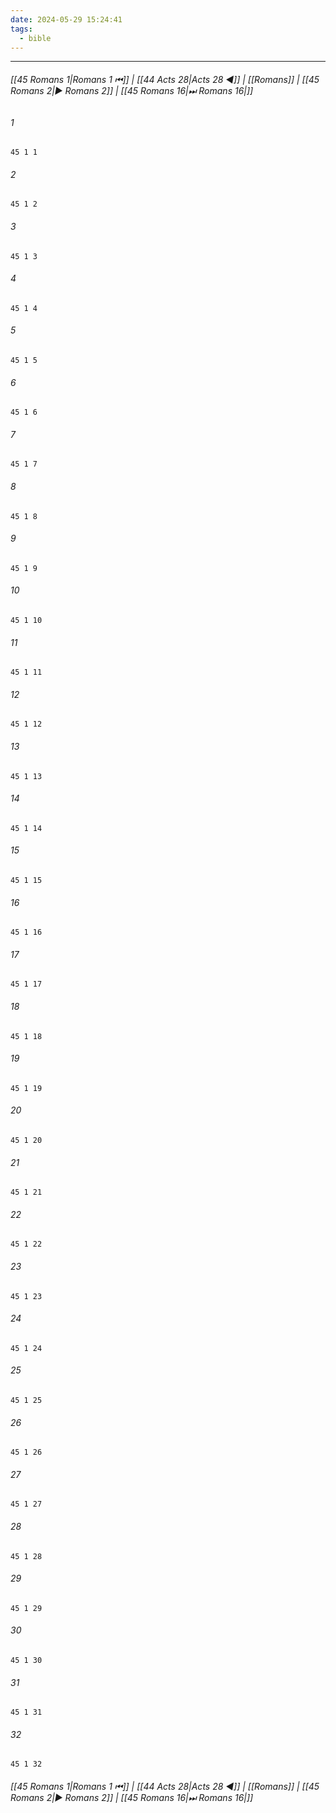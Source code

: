 ```yaml
---
date: 2024-05-29 15:24:41
tags:
  - bible
---
```

___

###### [[45 Romans 1|Romans 1 ⏮]] | [[44 Acts 28|Acts 28 ◀]] | [[Romans]] | [[45 Romans 2|▶ Romans 2]] | [[45 Romans 16|⏭ Romans 16|]]

###### 1
``` verse
45 1 1 
```
###### 2
``` verse
45 1 2 
```
###### 3
``` verse
45 1 3 
```
###### 4
``` verse
45 1 4 
```
###### 5
``` verse
45 1 5 
```
###### 6
``` verse
45 1 6 
```
###### 7
``` verse
45 1 7 
```
###### 8
``` verse
45 1 8 
```
###### 9
``` verse
45 1 9 
```
###### 10
``` verse
45 1 10 
```
###### 11
``` verse
45 1 11 
```
###### 12
``` verse
45 1 12 
```
###### 13
``` verse
45 1 13 
```
###### 14
``` verse
45 1 14 
```
###### 15
``` verse
45 1 15 
```
###### 16
``` verse
45 1 16 
```
###### 17
``` verse
45 1 17 
```
###### 18
``` verse
45 1 18 
```
###### 19
``` verse
45 1 19 
```
###### 20
``` verse
45 1 20 
```
###### 21
``` verse
45 1 21 
```
###### 22
``` verse
45 1 22 
```
###### 23
``` verse
45 1 23 
```
###### 24
``` verse
45 1 24 
```
###### 25
``` verse
45 1 25 
```
###### 26
``` verse
45 1 26 
```
###### 27
``` verse
45 1 27 
```
###### 28
``` verse
45 1 28 
```
###### 29
``` verse
45 1 29 
```
###### 30
``` verse
45 1 30 
```
###### 31
``` verse
45 1 31 
```
###### 32
``` verse
45 1 32 
```

###### [[45 Romans 1|Romans 1 ⏮]] | [[44 Acts 28|Acts 28 ◀]] | [[Romans]] | [[45 Romans 2|▶ Romans 2]] | [[45 Romans 16|⏭ Romans 16|]]

